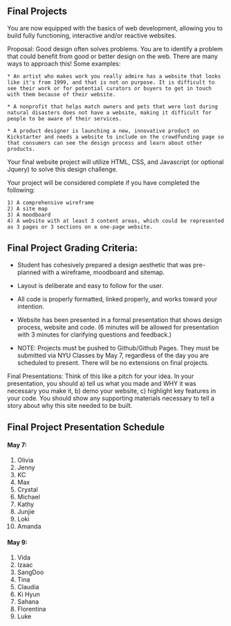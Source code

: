 ## Final Projects

You are now equipped with the basics of web development, allowing you to build fully functioning, interactive and/or reactive websites. 

Proposal: Good design often solves problems. You are to identify a problem that could benefit from good or better design on the web. There are many ways to approach this! Some examples:

    * An artist who makes work you really admire has a website that looks like it's from 1999, and that is not on purpose. It is difficult to see their work or for potential curators or buyers to get in touch with them because of their website. 
    
    * A nonprofit that helps match owners and pets that were lost during natural disasters does not have a website, making it difficult for people to be aware of their services.
    
    * A product designer is launching a new, innovative product on Kickstarter and needs a website to include on the crowdfunding page so that consumers can see the design process and learn about other products.
    
Your final website project will utilize HTML, CSS, and Javascript (or optional Jquery) to solve this design challenge. 

Your project will be considered complete if you have completed the following:

    1) A comprehensive wireframe
    2) A site map
    3) A moodboard
    4) A website with at least 3 content areas, which could be represented as 3 pages or 3 sections on a one-page website.
    
## Final Project Grading Criteria:

* Student has cohesively prepared a design aesthetic that was pre-planned with a wireframe, moodboard and sitemap.

* Layout is deliberate and easy to follow for the user.

* All code is properly formatted, linked properly, and works toward your intention.

* Website has been presented in a formal presentation that shows design process, website and code. (6 minutes will be allowed for presentation with 3 minutes for clarifying questions and feedback.)

* NOTE: Projects must be pushed to Github/Github Pages. They must be submitted via NYU Classes by May 7, regardless of the day you are scheduled to present. There will be no extensions on final projects.

Final Presentations: Think of this like a pitch for your idea. In your presentation, you should a) tell us what you made and WHY it was necessary you make it, b) demo your website, c) highlight key features in your code. You should show any supporting materials necessary to tell a story about why this site needed to be built. 

## Final Project Presentation Schedule

#### May 7:

1. Olivia
2. Jenny
3. KC
4. Max
5. Crystal
6. Michael
7. Kathy
8. Junjie
9. Loki
10. Amanda


#### May 9:

1. Vida
2. Izaac
3. SangDoo
4. Tina
5. Claudia
6. Ki Hyun
7. Sahana
8. Florentina
9. Luke

